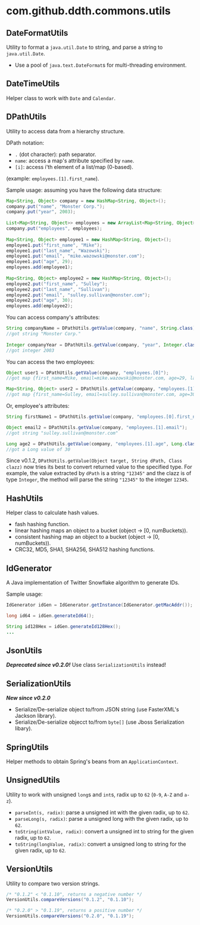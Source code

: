 com.github.ddth.commons.utils
=============================

DateFormatUtils
---------------

Utility to format a `java.util.Date` to string, and parse a string to `java.util.Date`.

- Use a pool of `java.text.DateFormat`s for multi-threading environment.


DateTimeUtils
---------------

Helper class to work with `Date` and `Calendar`.


DPathUtils
----------

Utility to access data from a hierarchy structure.

DPath notation:

* `.` (dot character): path separator.
* `name`: access a map's attribute specified by `name`.
* `[i]`: access i'th element of a list/map (0-based).

(example: `employees.[1].first_name`).

Sample usage: assuming you have the following data structure:

```java
Map<String, Object> company = new HashMap<String, Object>();
company.put("name", "Monster Corp.");
company.put("year", 2003);
 
List<Map<String, Object>> employees = new ArrayList<Map<String, Object>>();
company.put("employees", employees);
 
Map<String, Object> employee1 = new HashMap<String, Object>();
employee1.put("first_name", "Mike");
employee1.put("last_name", "Wazowski");
employee1.put("email", "mike.wazowski@monster.com");
employee1.put("age", 29);
employees.add(employee1);
 
Map<String, Object> employee2 = new HashMap<String, Object>();
employee2.put("first_name", "Sulley");
employee2.put("last_name", "Sullivan");
employee2.put("email", "sulley.sullivan@monster.com");
employee2.put("age", 30);
employees.add(employee2);
```

You can access company's attributes:

```java
String companyName = DPathUtils.getValue(company, "name", String.class);
//got string "Monster Corp."
 
Integer companyYear = DPathUtils.getValue(company, "year", Integer.class);
//got integer 2003 
```

You can access the two employees:

```java
Object user1 = DPathUtils.getValue(company, "employees.[0]");
//got map {first_name=Mike, email=mike.wazowski@monster.com, age=29, last_name=Wazowski}

Map<String, Object> user2 = DPathUtils.getValue(company, "employees.[1]", Map.class);
//got map {first_name=Sulley, email=sulley.sullivan@monster.com, age=30, last_name=Sullivan}
```

Or, employee's attributes:

```java
String firstName1 = DPathUtils.getValue(company, "employees.[0].first_name", String.class);

Object email2 = DPathUtils.getValue(company, "employees.[1].email");
//got string "sulley.sullivan@monster.com"

Long age2 = DPathUtils.getValue(company, "employees.[1].age", Long.class);
//got a Long value of 30
```

Since v0.1.2, `DPathUtils.getValue(Object target, String dPath, Class clazz)` now tries its best to convert returned value to the specified type. For example, the value extracted by `dPath` is a string `"12345"` and the clazz is of type `Integer`, the method will parse the string `"12345"` to the integer `12345`.


HashUtils
---------

Helper class to calculate hash values.

* fash hashing function.
* linear hashing maps an object to a bucket (object -> [0, numBuckets)).
* consistent hashing map an object to a bucket (object -> [0, numBuckets)).
* CRC32, MD5, SHA1, SHA256, SHA512 hashing functions.


IdGenerator
-----------

A Java implementation of Twitter Snowflake algorithm to generate IDs.

Sample usage:

```java
IdGenerator idGen = IdGenerator.getInstance(IdGenerator.getMacAddr());

long id64 = idGen.generateId64();

String id128Hex = idGen.generateId128Hex();
...
```


JsonUtils
---------

***Deprecated since v0.2.0!*** Use class `SerializationUtils` instead!


SerializationUtils
-------------------

***New since v0.2.0***

- Serialize/De-serialize object to/from JSON string (use FasterXML's Jackson library).
- Serialize/De-serialize objecct to/from `byte[]` (use Jboss Serialization libary).


SpringUtils
-----------

Helper methods to obtain Spring's beans from an `ApplicationContext`.


UnsignedUtils
-------------

Utility to work with unsigned `long`s and `int`s, radix up to `62` (`0-9`, `A-Z` and `a-z`).

* `parseInt(s, radix)`: parse a unsigned int with the given radix, up to `62`.
* `parseLong(s, radix)`: parse a unsigned long with the given radix, up to `62`.
* `toString(intValue, radix)`: convert a unsigned int to string for the given radix, up to `62`.
* `toString(longValue, radix)`: convert a unsigned long to string for the given radix, up to `62`.


VersionUtils
------------

Utility to compare two version strings.

```java
/* "0.1.2" < "0.1.10", returns a negative number */
VersionUtils.compareVersions("0.1.2", "0.1.10");

/* "0.2.0" > "0.1.19", returns a positive number */
VersionUtils.compareVersions("0.2.0", "0.1.19");
```
